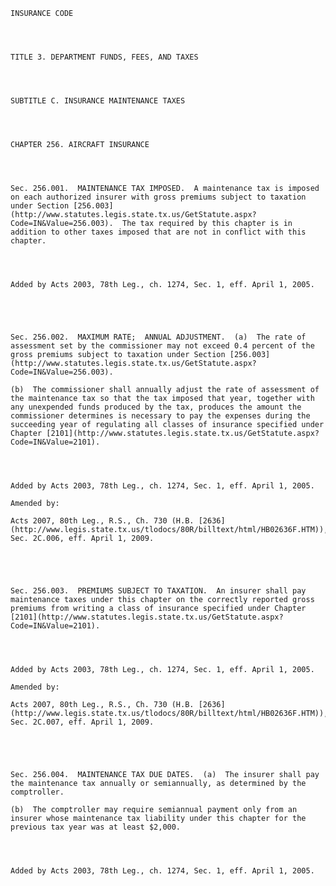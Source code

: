 ﻿
    
    
    	
    					
    
    
    INSURANCE CODE
    
      
    
    
    TITLE 3. DEPARTMENT FUNDS, FEES, AND TAXES
    
      
    
    
    SUBTITLE C. INSURANCE MAINTENANCE TAXES
    
      
    
    
    CHAPTER 256. AIRCRAFT INSURANCE
    
      
    
    
    Sec. 256.001.  MAINTENANCE TAX IMPOSED.  A maintenance tax is imposed on each authorized insurer with gross premiums subject to taxation under Section [256.003](http://www.statutes.legis.state.tx.us/GetStatute.aspx?Code=IN&Value=256.003).  The tax required by this chapter is in addition to other taxes imposed that are not in conflict with this chapter.
    
    
    
    
    Added by Acts 2003, 78th Leg., ch. 1274, Sec. 1, eff. April 1, 2005.
    
    
    
    
    
    Sec. 256.002.  MAXIMUM RATE;  ANNUAL ADJUSTMENT.  (a)  The rate of assessment set by the commissioner may not exceed 0.4 percent of the gross premiums subject to taxation under Section [256.003](http://www.statutes.legis.state.tx.us/GetStatute.aspx?Code=IN&Value=256.003).
    
    (b)  The commissioner shall annually adjust the rate of assessment of the maintenance tax so that the tax imposed that year, together with any unexpended funds produced by the tax, produces the amount the commissioner determines is necessary to pay the expenses during the succeeding year of regulating all classes of insurance specified under Chapter [2101](http://www.statutes.legis.state.tx.us/GetStatute.aspx?Code=IN&Value=2101).
    
    
    
    
    Added by Acts 2003, 78th Leg., ch. 1274, Sec. 1, eff. April 1, 2005.
    
    Amended by: 
    
    Acts 2007, 80th Leg., R.S., Ch. 730 (H.B. [2636](http://www.legis.state.tx.us/tlodocs/80R/billtext/html/HB02636F.HTM)), Sec. 2C.006, eff. April 1, 2009.
    
    
    
    
    
    Sec. 256.003.  PREMIUMS SUBJECT TO TAXATION.  An insurer shall pay maintenance taxes under this chapter on the correctly reported gross premiums from writing a class of insurance specified under Chapter [2101](http://www.statutes.legis.state.tx.us/GetStatute.aspx?Code=IN&Value=2101).
    
    
    
    
    Added by Acts 2003, 78th Leg., ch. 1274, Sec. 1, eff. April 1, 2005.
    
    Amended by: 
    
    Acts 2007, 80th Leg., R.S., Ch. 730 (H.B. [2636](http://www.legis.state.tx.us/tlodocs/80R/billtext/html/HB02636F.HTM)), Sec. 2C.007, eff. April 1, 2009.
    
    
    
    
    
    Sec. 256.004.  MAINTENANCE TAX DUE DATES.  (a)  The insurer shall pay the maintenance tax annually or semiannually, as determined by the comptroller.
    
    (b)  The comptroller may require semiannual payment only from an insurer whose maintenance tax liability under this chapter for the previous tax year was at least $2,000.
    
    
    
    
    Added by Acts 2003, 78th Leg., ch. 1274, Sec. 1, eff. April 1, 2005.
    
    
    
    
    				
